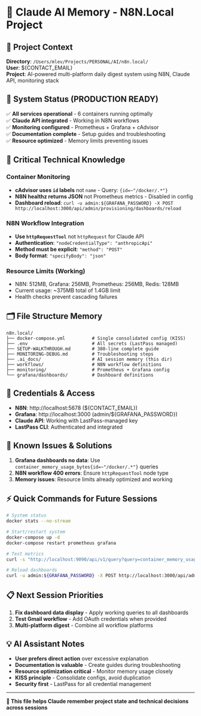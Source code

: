 # 🧠 Claude AI Memory - N8N.Local Project

## 📍 Project Context
**Directory**: `/Users/mlev/Projects/PERSONAL/AI/n8n.local/`  
**User**: ${CONTACT_EMAIL}  
**Project**: AI-powered multi-platform daily digest system using N8N, Claude API, monitoring stack

## 🎯 System Status (PRODUCTION READY)
✅ **All services operational** - 6 containers running optimally  
✅ **Claude API integrated** - Working in N8N workflows  
✅ **Monitoring configured** - Prometheus + Grafana + cAdvisor  
✅ **Documentation complete** - Setup guides and troubleshooting  
✅ **Resource optimized** - Memory limits preventing issues  

## 🔑 Critical Technical Knowledge

### Container Monitoring
- **cAdvisor uses `id` labels** not `name` - Query: `{id=~"/docker/.*"}`
- **N8N healthz returns JSON** not Prometheus metrics - Disabled in config
- **Dashboard reload**: `curl -u admin:${GRAFANA_PASSWORD} -X POST http://localhost:3000/api/admin/provisioning/dashboards/reload`

### N8N Workflow Integration
- **Use `httpRequestTool`** not `httpRequest` for Claude API
- **Authentication**: `"nodeCredentialType": "anthropicApi"`
- **Method must be explicit**: `"method": "POST"`
- **Body format**: `"specifyBody": "json"`

### Resource Limits (Working)
- N8N: 512MB, Grafana: 256MB, Prometheus: 256MB, Redis: 128MB
- Current usage: ~375MB total of 1.4GB limit
- Health checks prevent cascading failures

## 🗂️ File Structure Memory
```
n8n.local/
├── docker-compose.yml          # Single consolidated config (KISS)
├── .env                        # All secrets (LastPass managed)
├── SETUP-WALKTHROUGH.md        # 380-line complete guide
├── MONITORING-DEBUG.md         # Troubleshooting steps
├── .ai_docs/                   # AI session memory (this dir)
├── workflows/                  # N8N workflow definitions
├── monitoring/                 # Prometheus + Grafana config
└── grafana/dashboards/         # Dashboard definitions
```

## 🔐 Credentials & Access
- **N8N**: http://localhost:5678 (${CONTACT_EMAIL})
- **Grafana**: http://localhost:3000 (admin/${GRAFANA_PASSWORD})
- **Claude API**: Working with LastPass-managed key
- **LastPass CLI**: Authenticated and integrated

## 🚨 Known Issues & Solutions
1. **Grafana dashboards no data**: Use `container_memory_usage_bytes{id=~"/docker/.*"}` queries
2. **N8N workflow 400 errors**: Ensure `httpRequestTool` node type
3. **Memory issues**: Resource limits already optimized and working

## ⚡ Quick Commands for Future Sessions
```bash
# System status
docker stats --no-stream

# Start/restart system  
docker-compose up -d
docker-compose restart prometheus grafana

# Test metrics
curl -s "http://localhost:9090/api/v1/query?query=container_memory_usage_bytes{id=~\"/docker/.*\"}"

# Reload dashboards
curl -u admin:${GRAFANA_PASSWORD} -X POST http://localhost:3000/api/admin/provisioning/dashboards/reload
```

## 📋 Next Session Priorities
1. **Fix dashboard data display** - Apply working queries to all dashboards
2. **Test Gmail workflow** - Add OAuth credentials when provided
3. **Multi-platform digest** - Combine all workflow platforms

## 💡 AI Assistant Notes
- **User prefers direct action** over excessive explanation
- **Documentation is valuable** - Create guides during troubleshooting  
- **Resource optimization critical** - Monitor memory usage closely
- **KISS principle** - Consolidate configs, avoid duplication
- **Security first** - LastPass for all credential management

---
**🤖 This file helps Claude remember project state and technical decisions across sessions**